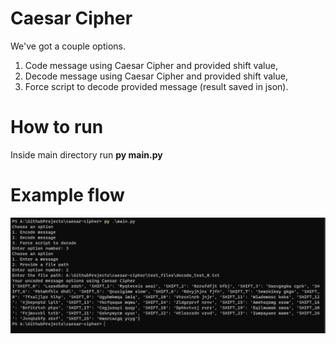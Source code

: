 # Caesar Cipher
We've got a couple options.
1. Code message using Caesar Cipher and provided shift value,
2. Decode message using Caesar Cipher and provided shift value,
3. Force script to decode provided message (result saved in json).

# How to run
Inside main directory run __py main.py__

# Example flow
![Alt text](image.png)
